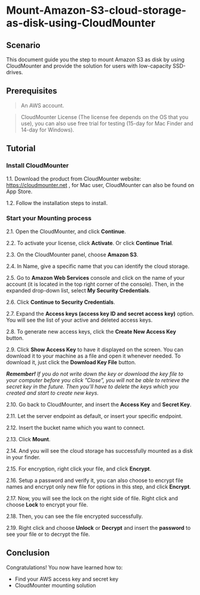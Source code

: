 # Mount-Amazon-S3-cloud-storage-as-disk-using-CloudMounter


## Scenario
This document guide you the step to mount Amazon S3 as disk by using CloudMounter and provide the solution for users with low-capacity SSD-drives.

## Prerequisites
> An AWS account.

> CloudMounter License (The license fee depends on the OS that you use), you can also use free trial for testing (15-day for Mac Finder and 14-day for Windows).

## Tutorial
### Install CloudMounter
1.1. Download the product from CloudMounter website: https://cloudmounter.net , for Mac user, CloudMounter can also be found on App Store.

1.2. Follow the installation steps to install.

### Start your Mounting process
2.1.	Open the CloudMounter, and click **Continue**.

2.2.	To activate your license, click **Activate**. Or click **Continue Trial**.


2.3.	On the CloudMounter panel, choose **Amazon S3**.

2.4.	In Name, give a specific name that you can identify the cloud storage.

2.5.	Go to **Amazon Web Services** console and click on the name of your account (it is located in the top right corner of the console). Then, in the expanded drop-down list, select **My Security Credentials**.

2.6.	Click **Continue to Security Credentials**.

2.7.	Expand the **Access keys (access key ID and secret access key)** option. You will see the list of your active and deleted access keys.

2.8.	To generate new access keys, click the **Create New Access Key** button.

2.9.	Click **Show Access Key** to have it displayed on the screen. You can download it to your machine as a file and open it whenever needed. To download it, just click the **Download Key File** button. 

***Remember!** If you do not write down the key or download the key file to your computer before you click ”Close”, you will not be able to retrieve the secret key in the future. Then you’ll have to delete the keys which you created and start to create new keys.*

2.10.	Go back to CloudMounter, and insert the **Access Key** and **Secret Key**.

2.11.	Let the server endpoint as default, or insert your specific endpoint.

2.12.	Insert the bucket name which you want to connect.

2.13.	Click **Mount**.

2.14.	And you will see the cloud storage has successfully mounted as a disk in your finder.

2.15.	For encryption, right click your file, and click **Encrypt**.

2.16.	Setup a password and verify it, you can also choose to encrypt file names and encrypt only new file for options in this step, and click **Encrypt**.

2.17.	Now, you will see the lock on the right side of file. Right click and choose **Lock** to encrypt your file.

2.18.	Then, you can see the file encrypted successfully.

2.19.	Right click and choose **Unlock** or **Decrypt** and insert the **password** to see your file or to decrypt the file.


## Conclusion

Congratulations! You now have learned how to:
* Find your AWS access key and secret key
* CloudMounter mounting solution

